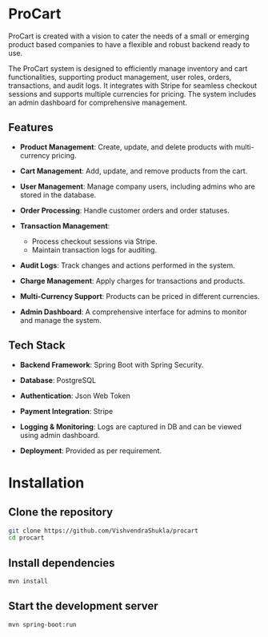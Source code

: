 # ProCart

ProCart is created with a vision to cater the needs of a small or emerging product based companies to have a flexible and robust backend ready to use.

The ProCart system is designed to efficiently manage inventory and cart functionalities, supporting product management, user roles, orders, transactions, and audit logs. It integrates with Stripe for seamless checkout sessions and supports multiple currencies for pricing. The system includes an admin dashboard for comprehensive management.

## Features

* **Product Management**: Create, update, and delete products with multi-currency pricing.

* **Cart Management**: Add, update, and remove products from the cart.

* **User Management**: Manage company users, including admins who are stored in the database.

* **Order Processing**: Handle customer orders and order statuses.

* **Transaction Management**:
  - Process checkout sessions via Stripe.
  - Maintain transaction logs for auditing.

* **Audit Logs**: Track changes and actions performed in the system.

* **Charge Management**: Apply charges for transactions and products.

* **Multi-Currency Support**: Products can be priced in different currencies.

* **Admin Dashboard**: A comprehensive interface for admins to monitor and manage the system.

## Tech Stack

* **Backend Framework**: Spring Boot with Spring Security.

* **Database**: PostgreSQL

* **Authentication**: Json Web Token

* **Payment Integration**: Stripe

* **Logging & Monitoring**: Logs are captured in DB and can be viewed using admin dashboard.

* **Deployment**: Provided as per requirement.

# Installation

## Clone the repository

```sh
git clone https://github.com/VishvendraShukla/procart
cd procart
```

## Install dependencies
```sh
mvn install
```

## Start the development server
```sh
mvn spring-boot:run
```

